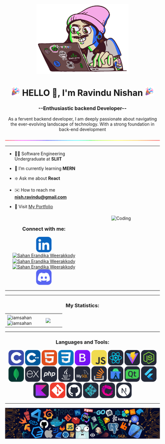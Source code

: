 <p align="center"><img src="https://github.com/iamsahan/cool-gifs-github/blob/main/images/06f21a161921919.63cd7887d0a70.gif" alt="Alt Text" width="300px"></p>
<h1 align="center"> <img src="https://github.com/iamsahan/cool-gifs-github/blob/main/images/213844263-a8897a51-32f4-4b3b-b5c2-e1528b89f6f3.png" width = 30px/>  HELLO 👋, I'm Ravindu Nishan   <img src="https://github.com/iamsahan/cool-gifs-github/blob/main/images/213844263-a8897a51-32f4-4b3b-b5c2-e1528b89f6f3.png" width = 30px/></h1>
<h3 align="center"> --Enthusiastic backend Developer-- </h3>
<p align="center"> As a fervent backend developer, I am deeply passionate about navigating the ever-evolving landscape of technology. With a strong foundation in  back-end development </p>
<p align="center"> <img src="https://github.com/iamsahan/cool-gifs-github/blob/main/images/212284115-f47cd8ff-2ffb-4b04-b5bf-4d1c14c0247f.gif" alt="sahan-weerakkody" /> </p>

<table align="center">
<tr border="none">
<td width="50%" align="left">

- 🧑‍🎓 Software Engineering Undergraduate at **SLIIT**

- 🔰 I’m currently learning **MERN**

- ❇️ Ask me about **React**

- ✉️ How to reach me **nish.ravindu@gmail.com**
  
- 🌵 Visit <a href="https://iamsahan.live/">My Portfolio</a>

<br/>
<h3 align="center">Connect with me:</h3>
<p align="center">
<a href="www.linkedin.com/in/ravindurathnayake" target="blank"><img align="center" src="https://github.com/tandpfun/skill-icons/blob/main/icons/LinkedIn.svg" alt="Sahan Erandika Weerakkody" height="50" width="50" /></a>
<a href="https://stackoverflow.com/users/21332301/iamsahan" target="blank"><img align="center" src="https://raw.githubusercontent.com/rahuldkjain/github-profile-readme-generator/master/src/images/icons/Social/stack-overflow.svg" alt="Sahan Erandika Weerakkody" height="50" width="50" /></a>
<a href="https://facebook.com" target="blank"><img align="center" src="https://raw.githubusercontent.com/rahuldkjain/github-profile-readme-generator/master/src/images/icons/Social/facebook.svg" alt="Sahan Erandika Weerakkody" height="50" width="50" /></a>
<a href="https://www.instagram.com" target="blank"><img align="center" src="https://www.edigitalagency.com.au/wp-content/uploads/new-Instagram-icon-png-full-colour.png" alt="Sahan Erandika Weerakkody" height="50" width="50" /></a>
<a href="https://discord.com/users/1081609684194168996" target="blank"><img align="center" src="https://github.com/tandpfun/skill-icons/blob/main/icons/Discord.svg" alt="Sahan Erandika Weerakkody" height="50" width="50" /></a>  
</p>

</td>
<td width="50%" align="center">

  <img align="center" alt="Coding" width="400" src="https://github.com/iamsahan/cool-gifs-github/blob/main/images/212741999-016fddbd-617a-4448-8042-0ecf907aea25.gif">

  
  </td>
</tr>
</table>

---

<h3 align="center">My Statistics:</h3>
<p align="center">
<table align="center">
<tr border="none">
<td width="50%" align="center">
  
  <img align="center" src="https://github-readme-stats.vercel.app/api?username=iamsahan&show_icons=true&locale=en&theme=dark" alt="iamsahan" />
  <br>
  <img align="center" src="https://github-readme-streak-stats.herokuapp.com/?user=iamsahan&theme=dark" alt="iamsahan" />
</td>
<td width="50%" align="center">

  <img  align="center"  src="https://github-readme-stats.anuraghazra1.vercel.app/api/top-langs/?username=iamsahan&hide_border=false&no-frame=true&langs_count=10&theme=dark"/>
  
  </td>
</tr>
</table>

---

<h3 align="center">Languages and Tools:</h3>
<p align="center"> 
  <img src="https://github.com/tandpfun/skill-icons/blob/main/icons/C.svg" alt="c" width="50" height="50"/>
  <img src="https://github.com/tandpfun/skill-icons/blob/main/icons/CPP.svg" alt="c" width="50" height="50"/>
  <img src="https://github.com/tandpfun/skill-icons/blob/main/icons/HTML.svg" alt="c" width="50" height="50"/>
  <img src="https://github.com/tandpfun/skill-icons/blob/main/icons/CSS.svg" alt="c" width="50" height="50"/>
  <img src="https://github.com/tandpfun/skill-icons/blob/main/icons/Bootstrap.svg" alt="c" width="50" height="50"/>
  <img src="https://github.com/tandpfun/skill-icons/blob/main/icons/JavaScript.svg" alt="c" width="50" height="50"/>
  <img src="https://github.com/tandpfun/skill-icons/blob/main/icons/React-Dark.svg" alt="c" width="50" height="50"/>
  <img src="https://github.com/tandpfun/skill-icons/blob/main/icons/Vite-Dark.svg" alt="c" width="50" height="50"/>
  <img src="https://github.com/tandpfun/skill-icons/blob/main/icons/NodeJS-Dark.svg" alt="c" width="50" height="50"/>
  <img src="https://github.com/tandpfun/skill-icons/blob/main/icons/MongoDB.svg" alt="c" width="50" height="50"/>
  <img src="https://github.com/tandpfun/skill-icons/blob/main/icons/ExpressJS-Dark.svg" alt="c" width="50" height="50"/>
  <img src="https://github.com/tandpfun/skill-icons/blob/main/icons/PHP-Dark.svg" alt="c" width="50" height="50"/>
  <img src="https://github.com/tandpfun/skill-icons/blob/main/icons/Java-Dark.svg" alt="c" width="50" height="50"/>
  <img src="https://github.com/tandpfun/skill-icons/blob/main/icons/MySQL-Dark.svg" alt="c" width="50" height="50"/>
  <img src="https://github.com/tandpfun/skill-icons/blob/main/icons/StackOverflow-Dark.svg" alt="c" width="50" height="50"/>
  <img src="https://github.com/tandpfun/skill-icons/blob/main/icons/AndroidStudio-Dark.svg" alt="c" width="50" height="50"/>
  <img src="https://github.com/tandpfun/skill-icons/blob/main/icons/QT-Dark.svg" alt="c" width="50" height="50"/>
  <img src="https://github.com/tandpfun/skill-icons/blob/main/icons/Flutter-Dark.svg" alt="c" width="50" height="50"/>
  <img src="https://github.com/tandpfun/skill-icons/blob/main/icons/Kotlin-Dark.svg" alt="c" width="50" height="50"/>
  <img src="https://github.com/tandpfun/skill-icons/blob/main/icons/Git.svg" alt="c" width="50" height="50"/>
  <img src="https://github.com/tandpfun/skill-icons/blob/main/icons/Github-Dark.svg" alt="c" width="50" height="50"/>
  <img src="https://github.com/tandpfun/skill-icons/blob/main/icons/Netlify-Dark.svg" alt="c" width="50" height="50"/>
  <img src="https://github.com/tandpfun/skill-icons/blob/main/icons/ReactiveX-Dark.svg" alt="c" width="50" height="50"/>
  <img src="https://github.com/tandpfun/skill-icons/blob/main/icons/NextJS-Dark.svg" alt="c" width="50" height="50"/>
</p>

---

<img align="center" src="https://github.com/iamsahan/cool-gifs-github/blob/main/images/240304586-d48893bd-0757-481c-8d7e-ba3e163feae7-2.png" />
